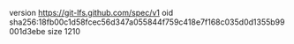 version https://git-lfs.github.com/spec/v1
oid sha256:18fb00c1d58fcec56d347a055844f759c418e7f168c035d0d1355b99001d3ebe
size 1210
